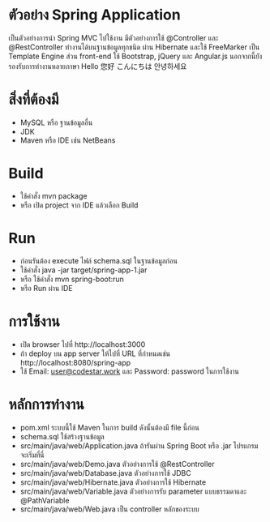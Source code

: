 # ตัวอย่าง Spring Application
เป็นตัวอย่างการนำ Spring MVC ไปใช้งาน มีตัวอย่างการใช้ @Controller และ 
@RestController ทำงานได้บนฐานข้อมูลทุกชนิด ผ่าน Hibernate 
และใช้ FreeMarker เป็น Template Engine
ส่วน front-end ใช้ Bootstrap, jQuery และ Angular.js
นอกจากนี้ยังรองรับการทำงานหลายภาษา Hello 您好 こんにちは 안녕하세요
# สิ่งที่ต้องมี
- MySQL หรือ ฐานข้อมูลอื่น
- JDK
- Maven หรือ IDE เช่น NetBeans

# Build
- ใช้คำสั่ง mvn package
- หรือ เปิด project จาก IDE แล้วเลือก Build

# Run
- ก่อนรันต้อง execute ไฟล์ schema.sql ในฐานข้อมูลก่อน
- ใช้คำสั่ง java -jar target/spring-app-1.jar
- หรือ ใช้คำสั่ง mvn spring-boot:run
- หรือ Run ผ่าน IDE

# การใช้งาน
- เปิด browser ไปที่ http://localhost:3000
- ถ้า deploy บน app server ให้ไปที่ URL ที่กำหนดเช่น http://localhost:8080/spring-app
- ใช้ Email: user@codestar.work และ Password: password ในการใช้งาน

# หลักการทำงาน
- pom.xml ระบบนี้ใช้ Maven ในการ build ดังนั้นต้องมี file นี้ก่อน 
- schema.sql ใช้สร้างฐานข้อมูล
- src/main/java/web/Application.java ถ้ารันผ่าน Spring Boot หรือ .jar โปรแกรมจะเริ่มที่นี่
- src/main/java/web/Demo.java ตัวอย่างการใช้ @RestController
- src/main/java/web/Database.java ตัวอย่างการใช้ JDBC
- src/main/java/web/Hibernate.java ตัวอย่างการใช้ Hibernate 
- src/main/java/web/Variable.java ตัวอย่างการรับ parameter แบบธรรมดาและ @PathVariable
- src/main/java/web/Web.java เป็น controller หลักของระบบ
